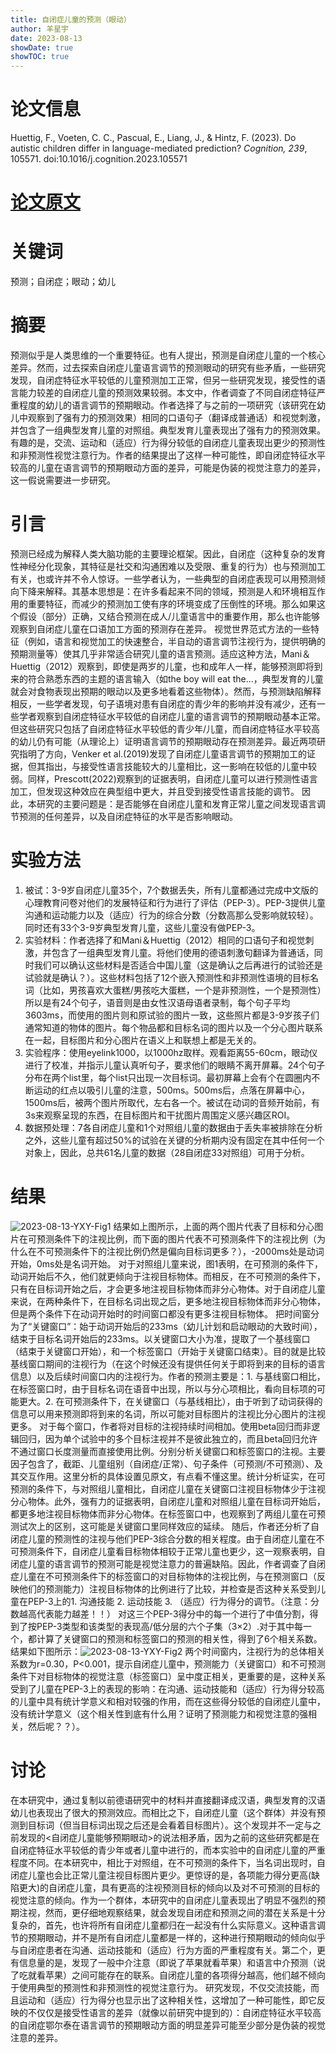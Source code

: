 ```yaml
---
title: 自闭症儿童的预测（眼动）
author: 羊星宇
date: 2023-08-13
showDate: true
showTOC: true
---
```

# 论文信息

Huettig, F., Voeten, C. C., Pascual, E., Liang, J., & Hintz, F. (2023). Do autistic children differ in language-mediated prediction? *Cognition, 239*, 105571. doi:10.1016/j.cognition.2023.105571
# [论文原文](../Source_Files/2023-08-06-YXY.pdf)
# 关键词
预测；自闭症；眼动；幼儿
# 摘要
预测似乎是人类思维的一个重要特征。也有人提出，预测是自闭症儿童的一个核心差异。然而，过去探索自闭症儿童语言调节的预测眼动的研究有些矛盾，一些研究发现，自闭症特征水平较低的儿童预测加工正常，但另一些研究发现，接受性的语言能力较差的自闭症儿童的预测效果较弱。本文中，作者调查了不同自闭症特征严重程度的幼儿的语言调节的预期眼动。作者选择了与之前的一项研究（该研究在幼儿中观察到了强有力的预测效果）相同的口语句子（翻译成普通话）和视觉刺激，并包含了一组典型发育儿童的对照组。典型发育儿童表现出了强有力的预测效果。有趣的是，交流、运动和（适应）行为得分较低的自闭症儿童表现出更少的预测性和非预测性视觉注意行为。作者的结果提出了这样一种可能性，即自闭症特征水平较高的儿童在语言调节的预期眼动方面的差异，可能是伪装的视觉注意力的差异，这一假说需要进一步研究。
# 引言
预测已经成为解释人类大脑功能的主要理论框架。因此，自闭症（这种复杂的发育性神经分化现象，其特征是社交和沟通困难以及受限、重复的行为）也与预测加工有关，也或许并不令人惊讶。一些学者认为，一些典型的自闭症表现可以用预测倾向下降来解释。其基本思想是：在许多看起来不同的领域，预测是人和环境相互作用的重要特征，而减少的预测加工使有序的环境变成了压倒性的环境。那么如果这个假设（部分）正确，又结合预测在成人/儿童语言中的重要作用，那么也许能够观察到自闭症儿童在口语加工方面的预测存在差异。
视觉世界范式方法的一些特征（例如，语言和视觉加工的快速整合，半自动的语言调节注视行为，提供明确的预期测量等）使其几乎非常适合研究儿童的语言预测。适应这种方法，Mani＆Huettig（2012）观察到，即使是两岁的儿童，也和成年人一样，能够预测即将到来的符合熟悉东西的主题的语言输入（如the boy will eat the...，典型发育的儿童就会对食物表现出预期的眼动以及更多地看着这些物体）。然而，与预测缺陷解释相反，一些学者发现，句子语境对患有自闭症的青少年的影响并没有减少，还有一些学者观察到自闭症特征水平较低的自闭症儿童的语言调节的预期眼动基本正常。
但这些研究只包括了自闭症特征水平较低的青少年/儿童，而自闭症特征水平较高的幼儿仍有可能（从理论上）证明语言调节的预期眼动存在预测差异。最近两项研究指明了方向，Venker et al.(2019)发现了自闭症儿童语言调节的预期加工的证据，但其指出，与接受性语言技能较大的儿童相比，这一影响在较低的儿童中较弱。同样，Prescott(2022)观察到的证据表明，自闭症儿童可以进行预测性语言加工，但发现这种效应在典型组中更大，并且受到接受性语言技能的调节。
因此，本研究的主要问题是：是否能够在自闭症儿童和发育正常儿童之间发现语言调节预测的任何差异，以及自闭症特征的水平是否影响眼动。
# 实验方法
1. 被试：3-9岁自闭症儿童35个，7个数据丢失，所有儿童都通过完成中文版的心理教育问卷对他们的发展特征和行为进行了评估（PEP-3）。PEP-3提供儿童沟通和运动能力以及（适应）行为的综合分数（分数高那么受影响就较轻）。同时还有33个3-9岁典型发育儿童，这些儿童没有做PEP-3。
2. 实验材料：作者选择了和Mani＆Huettig（2012）相同的口语句子和视觉刺激，并包含了一组典型发育儿童。将他们使用的德语刺激句翻译为普通话，同时我们可以确认这些材料是否适合中国儿童（这是确认之后再进行的试验还是试验就是确认？）。这些材料包括了12个嵌入预测性和非预测性语境的目标名词（比如，男孩喜欢大蛋糕/男孩吃大蛋糕，一个是非预测性，一个是预测性）所以是有24个句子，语音则是由女性汉语母语者录制，每个句子平均3603ms，而使用的图片则和原试验的图片一致，这些照片都是3-9岁孩子们通常知道的物体的图片。每个物品都和目标名词的图片以及一个分心图片联系在一起，目标图片和分心图片在语义上和联想上都是无关的。
3. 实验程序：使用eyelink1000，以1000hz取样。观看距离55-60cm，眼动仪进行了校准，并指示儿童认真听句子，要求他们的眼睛不离开屏幕。24个句子分布在两个list里，每个list只出现一次目标词。最初屏幕上会有个在圆圈内不断运动的红点以吸引儿童的注意，500ms。500ms后，点落在屏幕中心，1500ms后，被两个图片所取代，左右各一个。被试在动词的音频开始前，有3s来观察呈现的东西，在目标图片和干扰图片周围定义感兴趣区ROI。
4. 数据预处理：7各自闭症儿童和1个对照组儿童的数据由于丢失率被排除在分析之外，这些儿童有超过50%的试验在关键的分析期内没有固定在其中任何一个对象上，因此，总共61名儿童的数据（28自闭症33对照组）可用于分析。
# 结果
![2023-08-13-YXY-Fig1](../Supporting_Information/2023-08-13-YXY-Fig1.png)
结果如上图所示，上面的两个图片代表了目标和分心图片在可预测条件下的注视比例，而下面的图片代表不可预测条件下的注视比例（为什么在不可预测条件下的注视比例仍然是偏向目标词更多？），-2000ms处是动词开始，0ms处是名词开始。
对于对照组儿童来说，图1表明，在可预测的条件下，动词开始后不久，他们就更倾向于注视目标物体。而相反，在不可预测的条件下，只有在目标词开始之后，才会更多地注视目标物体而非分心物体。对于自闭症儿童来说，在两种条件下，在目标名词出现之后，更多地注视目标物体而非分心物体，但是两个条件下在动词开始时的时间窗口都没有更多注视目标物体。
把时间窗分为了“关键窗口”：始于动词开始后的233ms（幼儿计划和启动眼动的大致时间），结束于目标名词开始后的233ms。以关键窗口大小为准，提取了一个基线窗口（结束于关键窗口开始），和一个标签窗口（开始于关键窗口结束）。目的就是比较基线窗口期间的注视行为（在这个时候还没有提供任何关于即将到来的目标的语言信息）以及后续时间窗口内的注视行为。作者的预测主要是：1. 与基线窗口相比，在标签窗口时，由于目标名词在语音中出现，所以与分心项相比，看向目标项的可能更大。2. 在可预测条件下，在关键窗口（与基线相比），由于听到了动词获得的信息可以用来预测即将到来的名词，所以可能对目标图片的注视比分心图片的注视更多。
对于每个窗口，作者将对目标的注视持续时间相加。使用beta回归而非逻辑回归，因为单个试验中的多个目标注视并不是彼此独立的，而且beta回归允许不通过窗口长度测量而直接使用比例。分别分析关键窗口和标签窗口的注视。主要因子包含了，截距、儿童组别（自闭症/正常）、句子条件（可预测/不可预测）、及其交互作用。这里分析的具体设置见原文，有点看不懂这里。统计分析证实，在可预测的条件下，与对照组儿童相比，自闭症儿童在关键窗口注视目标物体少于注视分心物体。此外，强有力的证据表明，自闭症儿童和对照组儿童在目标词开始后，都更多地注视目标物体而非分心物体。在标签窗口中，也观察到了两组儿童在可预测试次上的区别，这可能是关键窗口里同样效应的延续。
随后，作者还分析了自闭症儿童的预测性的注视与他们PEP-3综合分数的相关程度。由于自闭症儿童在不可预测条件下，自闭症儿童看目标物体相较于正常儿童也更少，这一观察表明，自闭症儿童的语言调节的预测可能是视觉注意力的普遍缺陷。因此，作者调查了自闭症儿童在不可预测条件下的标签窗口的对目标物体的注视比例，与在预测窗口（反映他们的预测能力）注视目标物体的比例进行了比较，并检查是否这种关系受到儿童在PEP-3上的1. 沟通技能 2. 运动技能 3. （适应）行为得分的调节。（注意：分数越高代表能力越差！！）
对这三个PEP-3得分中的每一个进行了中值分割，得到了按PEP-3类型和该类型的表现高/低分层的六个子集（3×2）.对于其中每一个，都计算了关键窗口的预测和标签窗口的预测的相关性，得到了6个相关系数。结果如下图所示：![2023-08-13-YXY-Fig2](../Supporting_Information/2023-08-13-YXY-Fig2.png)
两个时间窗内，注视行为的总体相关系数为r=0.30，P<0.001，提示自闭症儿童中，预测能力（关键窗口）和不可预测条件下对目标物体的视觉注意（标签窗口）呈中度正相关，更重要的是，这种关系受到了儿童在PEP-3上的表现的影响：在沟通、运动技能和（适应）行为得分较高的儿童中具有统计学意义和相对较强的作用，而在这些得分较低的自闭症儿童中，没有统计学意义（这个相关性到底有什么用？证明了预测能力和视觉注意的强相关，然后呢？？）。
# 讨论
在本研究中，通过复制以前德语研究中的材料并直接翻译成汉语，典型发育的汉语幼儿也表现出了很大的预测效应。而相比之下，自闭症儿童（这个群体）并没有预测到目标词（但当目标词出现之后还是会看着目标图片）。这个发现并不一定与之前发现的<自闭症儿童能够预期眼动>的说法相矛盾，因为之前的这些研究都是在自闭症特征水平较低的青少年或者儿童中进行的，而本实验中的自闭症儿童的严重程度不同。在本研究中，相比于对照组，在不可预测的条件下，当名词出现时，自闭症儿童也会比正常儿童注视目标图片更少。更惊讶的是，各项能力得分更高(缺陷更大)的自闭症儿童，具有更高的注视预测目标的倾向以及对不可预测的目标的视觉注意的倾向。作为一个群体，本研究中的自闭症儿童表现出了明显不强烈的预期注视，然而，更仔细地观察结果，就会发现自闭症和预测之间的潜在关系是十分复杂的，首先，也许将所有自闭症儿童都归在一起没有什么实际意义。这种语言调节的预期眼动，并不是所有自闭症儿童都是一样的，这种进行预期眼动的倾向似乎与自闭症患者在沟通、运动技能和（适应）行为方面的严重程度有关。第二个，更有信息量的是，发现了一般中介注意（即说了苹果就看苹果）和语言中介预测（说了吃就看苹果）之间可能存在的联系。自闭症儿童的各项得分越高，他们越不倾向于使用典型的预测性和非预测性的视觉注意行为。
研究发现，不仅交流技能，而且运动和（适应）行为得分也显示出了这种相关性，这增加了一种可能性，即它反映的不仅仅是接受性语言的差异（就像以前研究中提到的）：自闭症特征水平较高的自闭症鄂尔泰在语言调节的预期眼动方面的明显差异可能至少部分是伪装的视觉注意的差异。
